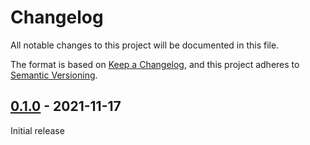 # Changelog
All notable changes to this project will be documented in this file.

The format is based on [Keep a Changelog](https://keepachangelog.com/en/1.0.0/),
and this project adheres to [Semantic Versioning](https://semver.org/spec/v2.0.0.html).


## [0.1.0] - 2021-11-17

Initial release

[0.1.0]: https://github.com/Sensirion/raspberry-pi-i2c-sgp41/releases/tag/0.1.0

